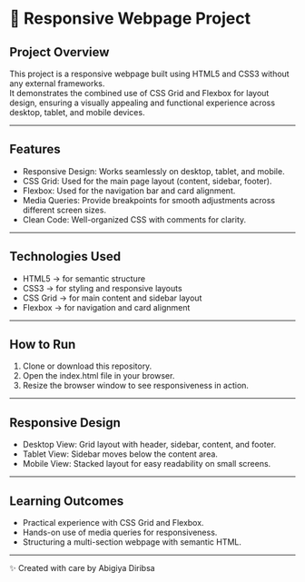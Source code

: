# 📖 Responsive Webpage Project

## Project Overview
This project is a responsive webpage built using HTML5 and CSS3 without any external frameworks.  
It demonstrates the combined use of CSS Grid and Flexbox for layout design, ensuring a visually appealing and functional experience across desktop, tablet, and mobile devices.  

---

## Features
- Responsive Design: Works seamlessly on desktop, tablet, and mobile.  
- CSS Grid: Used for the main page layout (content, sidebar, footer).  
- Flexbox: Used for the navigation bar and card alignment.  
- Media Queries: Provide breakpoints for smooth adjustments across different screen sizes.  
- Clean Code: Well-organized CSS with comments for clarity.  

---

## Technologies Used
- HTML5 → for semantic structure  
- CSS3 → for styling and responsive layouts  
- CSS Grid → for main content and sidebar layout  
- Flexbox → for navigation and card alignment  

---

## How to Run
1. Clone or download this repository.  
2. Open the index.html file in your browser.  
3. Resize the browser window to see responsiveness in action.  

---

## Responsive Design
- Desktop View: Grid layout with header, sidebar, content, and footer.  
- Tablet View: Sidebar moves below the content area.  
- Mobile View: Stacked layout for easy readability on small screens.  

---

## Learning Outcomes
- Practical experience with CSS Grid and Flexbox.  
- Hands-on use of media queries for responsiveness.  
- Structuring a multi-section webpage with semantic HTML.  

---
✨ Created with care by Abigiya Diribsa
